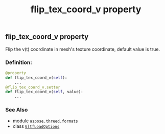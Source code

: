 ﻿---
title: flip_tex_coord_v property
second_title: Aspose.3D for Python via .NET API References
description: 
type: docs
weight: 70
url: /python-net/aspose.threed.formats/gltfloadoptions/flip_tex_coord_v/
is_root: false
---

## flip_tex_coord_v property


Flip the v(t) coordinate in mesh's texture coordinate, default value is true.
### Definition:
```python
@property
def flip_tex_coord_v(self):
    ...
@flip_tex_coord_v.setter
def flip_tex_coord_v(self, value):
    ...
```

### See Also
* module [`aspose.threed.formats`](../../)
* class [`GltfLoadOptions`](/3d/python-net/aspose.threed.formats/gltfloadoptions)
